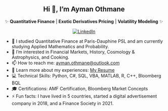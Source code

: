 <div align="center">

## Hi 👋, I’m Ayman Othmane

✨ **Quantitative Finance** | **Exotic Derivatives Pricing** | **Volatility Modeling** ✨

[![LinkedIn](https://img.shields.io/badge/Ayman_Othmane-blue?style=flat&logo=linkedin)](https://www.linkedin.com/in/ayman-othmane/)

</div>

- 🌱 I studied Quantitative Finance at Paris-Dauphine PSL and am currently studying Applied Mathematics and Probability.
- 👀 I’m interested in Financial Markets, History, Cosmology & Astrophysics, and Cooking.
- 📫 How to reach me: ayman.othmane@outlook.com
- 📄 Learn more about my experiences: [My Resume](https://github.com/user-attachments/files/17235527/Resume.Ayman.Othmane.pdf)
- 💻 Technical Skills: Python, C#, SQL, VBA, MATLAB, R, C++, Bloomberg BQL
- 🎓 Certifications: AMF Certification, Bloomberg Market Concepts
- ⚡ Fun facts: I have lived in 5 countries, started a digital advertisement company in 2018, and a Finance Society in 2021.

<!---
AymanOthmane/AymanOthmane is a ✨ special ✨ repository because its `README.md` (this file) appears on your GitHub profile.
You can click the Preview link to take a look at your changes.
--->

